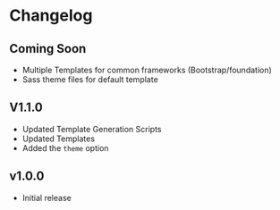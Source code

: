 # Changelog

## Coming Soon
* Multiple Templates for common frameworks (Bootstrap/foundation)
* Sass theme files for default template

## V1.1.0
* Updated Template Generation Scripts
* Updated Templates
* Added the `theme` option

## v1.0.0

* Initial release
